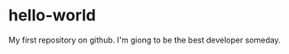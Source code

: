 hello-world
===========

My first repository on github.
I'm giong to be the best developer someday.
